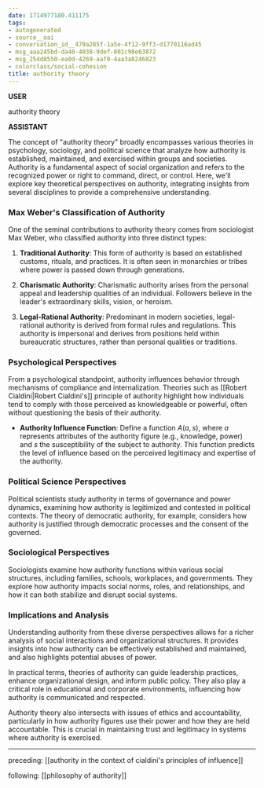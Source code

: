 ```yaml
---
date: 1714977180.411175
tags:
- autogenerated
- source__oai
- conversation_id__479a285f-1a5e-4f12-9ff3-d1770116ad45
- msg_aaa245bd-da40-4038-9def-801c98e63872
- msg_254d8550-ea0d-4269-aaf0-4aa3a8246823
- colorclass/social-cohesion
title: authority theory
---
```


**USER**

authority theory


**ASSISTANT**

The concept of "authority theory" broadly encompasses various theories in psychology, sociology, and political science that analyze how authority is established, maintained, and exercised within groups and societies. Authority is a fundamental aspect of social organization and refers to the recognized power or right to command, direct, or control. Here, we'll explore key theoretical perspectives on authority, integrating insights from several disciplines to provide a comprehensive understanding.

### Max Weber's Classification of Authority

One of the seminal contributions to authority theory comes from sociologist Max Weber, who classified authority into three distinct types:

1. **Traditional Authority**: This form of authority is based on established customs, rituals, and practices. It is often seen in monarchies or tribes where power is passed down through generations.

2. **Charismatic Authority**: Charismatic authority arises from the personal appeal and leadership qualities of an individual. Followers believe in the leader's extraordinary skills, vision, or heroism.

3. **Legal-Rational Authority**: Predominant in modern societies, legal-rational authority is derived from formal rules and regulations. This authority is impersonal and derives from positions held within bureaucratic structures, rather than personal qualities or traditions.

### Psychological Perspectives

From a psychological standpoint, authority influences behavior through mechanisms of compliance and internalization. Theories such as [[Robert Cialdini|Robert Cialdini's]] principle of authority highlight how individuals tend to comply with those perceived as knowledgeable or powerful, often without questioning the basis of their authority.

- **Authority Influence Function**: Define a function $A(a, s)$, where $a$ represents attributes of the authority figure (e.g., knowledge, power) and $s$ the susceptibility of the subject to authority. This function predicts the level of influence based on the perceived legitimacy and expertise of the authority.

### Political Science Perspectives

Political scientists study authority in terms of governance and power dynamics, examining how authority is legitimized and contested in political contexts. The theory of democratic authority, for example, considers how authority is justified through democratic processes and the consent of the governed.

### Sociological Perspectives

Sociologists examine how authority functions within various social structures, including families, schools, workplaces, and governments. They explore how authority impacts social norms, roles, and relationships, and how it can both stabilize and disrupt social systems.

### Implications and Analysis

Understanding authority from these diverse perspectives allows for a richer analysis of social interactions and organizational structures. It provides insights into how authority can be effectively established and maintained, and also highlights potential abuses of power.

In practical terms, theories of authority can guide leadership practices, enhance organizational design, and inform public policy. They also play a critical role in educational and corporate environments, influencing how authority is communicated and respected.

Authority theory also intersects with issues of ethics and accountability, particularly in how authority figures use their power and how they are held accountable. This is crucial in maintaining trust and legitimacy in systems where authority is exercised.


---

preceding: [[authority in the context of cialdini's principles of influence]]  


following: [[philosophy of authority]]